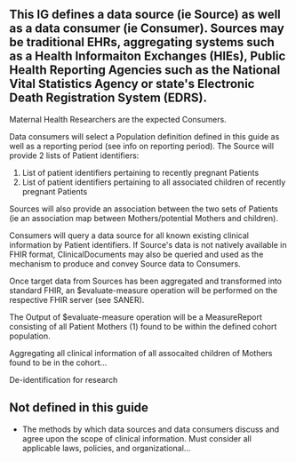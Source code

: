 ## This IG defines a data source (ie Source) as well as a data consumer (ie Consumer). Sources may be traditional EHRs,  aggregating systems such as a Health Informaiton Exchanges (HIEs), Public Health Reporting Agencies such as the National Vital Statistics Agency or state's Electronic Death Registration System (EDRS). 

Maternal Health Researchers are the expected Consumers.

Data consumers will select a Population definition defined in this guide as well as a reporting period (see info on reporting period). The Source will provide 2 lists of Patient identifiers:
1. List of patient identifiers pertaining to recently pregnant Patients
2. List of patient identifiers pertaining to all associated children of recently pregnant Patients

Sources will also provide an association between the two sets of Patients (ie an association map between Mothers/potential Mothers and children). 

Consumers will query a data source for all known existing clinical information by Patient identifiers. If Source's data is not natively available in FHIR format, ClinicalDocuments may also be queried and used as the mechanism to produce and convey Source data to Consumers.

Once target data from Sources has been aggregated and transformed into standard FHIR, an $evaluate-measure operation will be performed on the respective FHIR server (see SANER). 

The Output of $evaluate-measure operation will be a MeasureReport consisting of all Patient Mothers (1) found to be within the defined cohort population. 

Aggregating all clinical information of all assocaited children of Mothers found to be in the cohort...

De-identification for research

## Not defined in this guide
- The methods by which data sources and data consumers discuss and agree upon the scope of clinical information. Must consider all applicable laws, policies, and organizational...